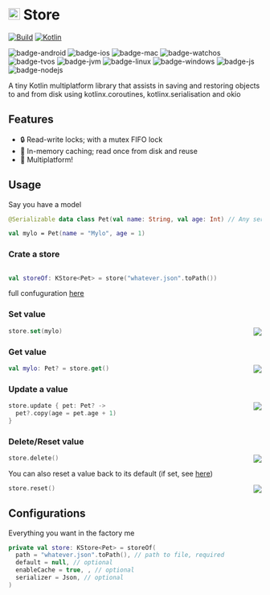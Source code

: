 # <img src="https://kotlinlang.org/assets/images/favicon.svg" height="23"/> Store
[![Build](https://github.com/xxfast/KStore/actions/workflows/build.yml/badge.svg)](https://github.com/xxfast/KStore/actions/workflows/build.yml)
[![Kotlin](https://img.shields.io/badge/Kotlin-1.7.10-blue.svg?style=flat&logo=kotlin)](https://kotlinlang.org)

![badge-android](http://img.shields.io/badge/platform-android-6EDB8D.svg?style=flat)
![badge-ios](http://img.shields.io/badge/platform-ios-CDCDCD.svg?style=flat)
![badge-mac](http://img.shields.io/badge/platform-macos-111111.svg?style=flat)
![badge-watchos](http://img.shields.io/badge/platform-watchos-C0C0C0.svg?style=flat)
![badge-tvos](http://img.shields.io/badge/platform-tvos-808080.svg?style=flat)
![badge-jvm](http://img.shields.io/badge/platform-jvm-DB413D.svg?style=flat)
![badge-linux](http://img.shields.io/badge/platform-linux-2D3F6C.svg?style=flat)
![badge-windows](http://img.shields.io/badge/platform-windows-4D76CD.svg?style=flat)
![badge-js](http://img.shields.io/badge/platform-js-F8DB5D.svg?style=flat)
![badge-nodejs](https://img.shields.io/badge/platform-nodejs-F8DB5D.svg?style=flat)

A tiny Kotlin multiplatform library that assists in saving and restoring objects to and from disk using kotlinx.coroutines, kotlinx.serialisation and okio

## Features
  - 🔒 Read-write locks; with a mutex FIFO lock
  - 💾 In-memory caching; read once from disk and reuse
  - 🕺 Multiplatform!

## Usage
Say you have a model
```kotlin
@Serializable data class Pet(val name: String, val age: Int) // Any serializable

val mylo = Pet(name = "Mylo", age = 1)
```

### Crate a store
```kotlin

val storeOf: KStore<Pet> = store("whatever.json".toPath())
```
full confuguration [here](#configurations)

### Set value  

<img src="https://user-images.githubusercontent.com/13775137/188902401-121fd1a2-c506-4982-82dd-c8c4404c81a0.png" align="right"/>

```kotlin
store.set(mylo)
```

### Get value

<img src="https://user-images.githubusercontent.com/13775137/188902401-121fd1a2-c506-4982-82dd-c8c4404c81a0.png" align="right"/>

```kotlin
val mylo: Pet? = store.get()
```

### Update a value

<img src="https://user-images.githubusercontent.com/13775137/188902401-121fd1a2-c506-4982-82dd-c8c4404c81a0.png" align="right"/>

```kotlin
store.update { pet: Pet? ->
  pet?.copy(age = pet.age + 1)
}
```

### Delete/Reset value

<img src="https://user-images.githubusercontent.com/13775137/188902401-121fd1a2-c506-4982-82dd-c8c4404c81a0.png" align="right"/>

```kotlin
store.delete()
```

You can also reset a value back to its default (if set, see [here](#configurations))

<img src="https://user-images.githubusercontent.com/13775137/188902401-121fd1a2-c506-4982-82dd-c8c4404c81a0.png" align="right"/>

```kotlin
store.reset()
```

## Configurations

Everything you want in the factory me
```kotlin
private val store: KStore<Pet> = storeOf(
  path = "whatever.json".toPath(), // path to file, required
  default = null, // optional
  enableCache = true, , // optional
  serializer = Json, // optional
)
```
